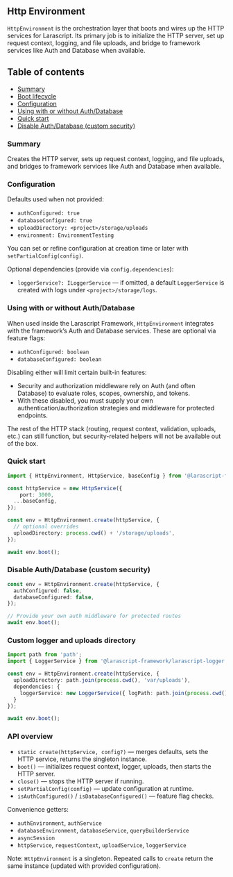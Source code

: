 ## Http Environment

`HttpEnvironment` is the orchestration layer that boots and wires up the HTTP services for Larascript. Its primary job is to initialize the HTTP server, set up request context, logging, and file uploads, and bridge to framework services like Auth and Database when available.

## Table of contents

- [Summary](#summary)
- [Boot lifecycle](#boot-lifecycle)
- [Configuration](#configuration)
- [Using with or without Auth/Database](#using-with-or-without-authdatabase)
- [Quick start](#quick-start)
- [Disable Auth/Database (custom security)](#disable-authdatabase-custom-security)

### Summary

Creates the HTTP server, sets up request context, logging, and file uploads, and bridges to framework services like Auth and Database when available.

### Configuration
Defaults used when not provided:
- `authConfigured: true`
- `databaseConfigured: true`
- `uploadDirectory: <project>/storage/uploads`
- `environment: EnvironmentTesting`

You can set or refine configuration at creation time or later with `setPartialConfig(config)`.

Optional dependencies (provide via `config.dependencies`):
- `loggerService?: ILoggerService` — if omitted, a default `LoggerService` is created with logs under `<project>/storage/logs`.

### Using with or without Auth/Database
When used inside the Larascript Framework, `HttpEnvironment` integrates with the framework’s Auth and Database services. These are optional via feature flags:

- `authConfigured: boolean`
- `databaseConfigured: boolean`

Disabling either will limit certain built-in features:
- Security and authorization middleware rely on Auth (and often Database) to evaluate roles, scopes, ownership, and tokens.
- With these disabled, you must supply your own authentication/authorization strategies and middleware for protected endpoints.

The rest of the HTTP stack (routing, request context, validation, uploads, etc.) can still function, but security-related helpers will not be available out of the box.

### Quick start
```ts
import { HttpEnvironment, HttpService, baseConfig } from '@larascript-framework/larascript-http';

const httpService = new HttpService({
    port: 3000,
  ...baseConfig,
});

const env = HttpEnvironment.create(httpService, {
  // optional overrides
  uploadDirectory: process.cwd() + '/storage/uploads',
});

await env.boot();
```

### Disable Auth/Database (custom security)
```ts
const env = HttpEnvironment.create(httpService, {
  authConfigured: false,
  databaseConfigured: false,
});

// Provide your own auth middleware for protected routes
await env.boot();
```

### Custom logger and uploads directory
```ts
import path from 'path';
import { LoggerService } from '@larascript-framework/larascript-logger';

const env = HttpEnvironment.create(httpService, {
  uploadDirectory: path.join(process.cwd(), 'var/uploads'),
  dependencies: {
    loggerService: new LoggerService({ logPath: path.join(process.cwd(), 'var/logs') })
  }
});

await env.boot();
```

### API overview
- `static create(httpService, config?)` — merges defaults, sets the HTTP service, returns the singleton instance.
- `boot()` — initializes request context, logger, uploads, then starts the HTTP server.
- `close()` — stops the HTTP server if running.
- `setPartialConfig(config)` — update configuration at runtime.
- `isAuthConfigured()` / `isDatabaseConfigured()` — feature flag checks.

Convenience getters:
- `authEnvironment`, `authService`
- `databaseEnvironment`, `databaseService`, `queryBuilderService`
- `asyncSession`
- `httpService`, `requestContext`, `uploadService`, `loggerService`

Note: `HttpEnvironment` is a singleton. Repeated calls to `create` return the same instance (updated with provided configuration).


